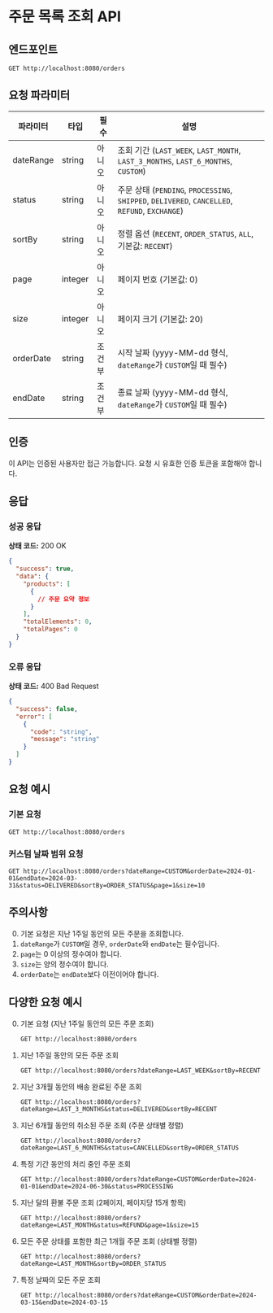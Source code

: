 # 주문 목록 조회 API

## 엔드포인트

```
GET http://localhost:8080/orders
```

## 요청 파라미터

| 파라미터 | 타입 | 필수   | 설명 |
|----------|------|------|------|
| dateRange | string | 아니오  | 조회 기간 (`LAST_WEEK`, `LAST_MONTH`, `LAST_3_MONTHS`, `LAST_6_MONTHS`, `CUSTOM`) |
| status | string | 아니오  | 주문 상태 (`PENDING`, `PROCESSING`, `SHIPPED`, `DELIVERED`, `CANCELLED`, `REFUND`, `EXCHANGE`) |
| sortBy | string | 아니오  | 정렬 옵션 (`RECENT`, `ORDER_STATUS`, `ALL`, 기본값: `RECENT`) |
| page | integer | 아니오  | 페이지 번호 (기본값: 0) |
| size | integer | 아니오  | 페이지 크기 (기본값: 20) |
| orderDate | string | 조건부  | 시작 날짜 (yyyy-MM-dd 형식, `dateRange`가 `CUSTOM`일 때 필수) |
| endDate | string | 조건부  | 종료 날짜 (yyyy-MM-dd 형식, `dateRange`가 `CUSTOM`일 때 필수) |

## 인증

이 API는 인증된 사용자만 접근 가능합니다. 요청 시 유효한 인증 토큰을 포함해야 합니다.

## 응답

### 성공 응답

**상태 코드:** 200 OK

```json
{
  "success": true,
  "data": {
    "products": [
      {
        // 주문 요약 정보
      }
    ],
    "totalElements": 0,
    "totalPages": 0
  }
}
```

### 오류 응답

**상태 코드:** 400 Bad Request

```json
{
  "success": false,
  "error": [
    {
      "code": "string",
      "message": "string"
    }
  ]
}
```

## 요청 예시

### 기본 요청

```
GET http://localhost:8080/orders
```

### 커스텀 날짜 범위 요청

```
GET http://localhost:8080/orders?dateRange=CUSTOM&orderDate=2024-01-01&endDate=2024-03-31&status=DELIVERED&sortBy=ORDER_STATUS&page=1&size=10
```

## 주의사항

0. 기본 요청은 지난 1주일 동안의 모든 주문을 조회합니다.
1. `dateRange`가 `CUSTOM`일 경우, `orderDate`와 `endDate`는 필수입니다.
2. `page`는 0 이상의 정수여야 합니다.
3. `size`는 양의 정수여야 합니다.
4. `orderDate`는 `endDate`보다 이전이어야 합니다.

## 다양한 요청 예시

0. 기본 요청 (지난 1주일 동안의 모든 주문 조회)
   ```
   GET http://localhost:8080/orders
   ```

1. 지난 1주일 동안의 모든 주문 조회
   ```
   GET http://localhost:8080/orders?dateRange=LAST_WEEK&sortBy=RECENT
   ```

2. 지난 3개월 동안의 배송 완료된 주문 조회
   ```
   GET http://localhost:8080/orders?dateRange=LAST_3_MONTHS&status=DELIVERED&sortBy=RECENT
   ```

3. 지난 6개월 동안의 취소된 주문 조회 (주문 상태별 정렬)
   ```
   GET http://localhost:8080/orders?dateRange=LAST_6_MONTHS&status=CANCELLED&sortBy=ORDER_STATUS
   ```

4. 특정 기간 동안의 처리 중인 주문 조회
   ```
   GET http://localhost:8080/orders?dateRange=CUSTOM&orderDate=2024-01-01&endDate=2024-06-30&status=PROCESSING
   ```

5. 지난 달의 환불 주문 조회 (2페이지, 페이지당 15개 항목)
   ```
   GET http://localhost:8080/orders?dateRange=LAST_MONTH&status=REFUND&page=1&size=15
   ```

6. 모든 주문 상태를 포함한 최근 1개월 주문 조회 (상태별 정렬)
   ```
   GET http://localhost:8080/orders?dateRange=LAST_MONTH&sortBy=ORDER_STATUS
   ```

7. 특정 날짜의 모든 주문 조회
   ```
   GET http://localhost:8080/orders?dateRange=CUSTOM&orderDate=2024-03-15&endDate=2024-03-15
   ```